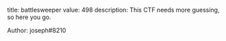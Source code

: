 title: battlesweeper
value: 498
description: This CTF needs more guessing, so here you go.

Author: joseph#8210
